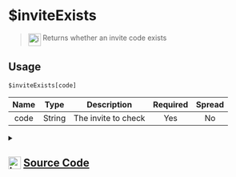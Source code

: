 # $inviteExists
> <img align="top" src="https://upload.wikimedia.org/wikipedia/commons/thumb/e/e4/Infobox_info_icon.svg/160px-Infobox_info_icon.svg.png?20150409153300" alt="image" width="25" height="auto"> Returns whether an invite code exists
## Usage
```
$inviteExists[code]
```
| Name | Type | Description | Required | Spread
| :---: | :---: | :---: | :---: | :---: |
code | String | The invite to check | Yes | No
<details>
<summary>
    
## <img align="top" src="https://cdn4.iconfinder.com/data/icons/iconsimple-logotypes/512/github-512.png" alt="image" width="25" height="auto">  [Source Code](https://github.com/tryforge/ForgeScript-V2/blob/main/src/native/inviteExists.ts)
    
</summary>
    
```ts
import noop from "../functions/noop"
import { ArgType, CompiledFunction, NativeFunction, Return } from "../structures"

export default new NativeFunction({
    name: "$inviteExists",
    description: "Returns whether an invite code exists",
    unwrap: true,
    brackets: true,
    args: [
        {
            name: "code",
            description: "The invite to check",
            rest: false,
            required: true,
            type: ArgType.String
        }
    ],
    async execute(ctx, [ id ]) {
        return Return.success(
            !!(await ctx.client.fetchInvite(id).catch(noop))    
        )
    },
})
```
    
</details>